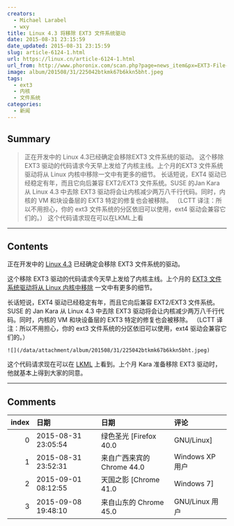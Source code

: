 ```yaml
---
creators:
  - Michael Larabel
  - wxy
title: Linux 4.3 将移除 EXT3 文件系统驱动
date: 2015-08-31 23:15:59
date_updated: 2015-08-31 23:15:59
slug: article-6124-1.html
url: https://linux.cn/article-6124-1.html
url_from: http://www.phoronix.com/scan.php?page=news_item&px=EXT3-File-System-Drop-4.3
image: album/201508/31/225042btkmk67b6kkn5bht.jpeg
tags:
  - ext3
  - 内核
  - 文件系统
categories:
  - 新闻
---
```


## Summary

> 正在开发中的 Linux 4.3已经确定会移除EXT3 文件系统的驱动。 这个移除 EXT3 驱动的代码请求今天早上发给了内核主线。上个月的EXT3 文件系统驱动将从 Linux 内核中移除一文中有更多的细节。 长话短说，EXT4 驱动已经稳定有年，而且它向后兼容 EXT2/EXT3 文件系统。SUSE 的Jan Kara 从 Linux 4.3 中去除 EXT3 驱动将会让内核减少两万八千行代码。同时，内核的 VM 和块设备层的 EXT3 特定的修复也会被移除。 （LCTT 译注：所以不用担心，你的 ext3 文件系统的分区依旧可以使用，ext4 驱动会兼容它们的。）  这个代码请求现在可以在LKML上看

***

<!-- more -->

## Contents

正在开发中的 [Linux 4.3](http://www.phoronix.com/scan.php?page=search&q=Linux+4.3) 已经确定会移除 EXT3 文件系统的驱动。

这个移除 EXT3 驱动的代码请求今天早上发给了内核主线。上个月的 [EXT3 文件系统驱动将从 Linux 内核中移除](http://www.phoronix.com/scan.php?page=news_item&px=Linux-Kernel-Dropping-EXT3) 一文中有更多的细节。

长话短说，EXT4 驱动已经稳定有年，而且它向后兼容 EXT2/EXT3 文件系统。SUSE 的 Jan Kara 从 Linux 4.3 中去除 EXT3 驱动将会让内核减少两万八千行代码。同时，内核的 VM 和块设备层的 EXT3 特定的修复也会被移除。 （LCTT 译注：所以不用担心，你的 ext3 文件系统的分区依旧可以使用，ext4 驱动会兼容它们的。）

`![](/data/attachment/album/201508/31/225042btkmk67b6kkn5bht.jpeg)`

这个代码请求现在可以在 [LKML](https://lkml.org/lkml/2015/8/31/22) 上看到。上个月 Kara 准备移除 EXT3 驱动时，他就基本上得到大家的同意。

***

## Comments

|   index | 日期                | 日期                                       | 评论                                                       |
|--------:|:--------------------|:-------------------------------------------|:-----------------------------------------------------------|
|       0 | 2015-08-31 23:05:54 | 绿色圣光 [Firefox 40.0|GNU/Linux]          | 干得漂亮！                                                 |
|       1 | 2015-08-31 23:52:31 | 来自广西来宾的 Chrome 44.0|Windows XP 用户 | 稳定有年                                                   |
|       2 | 2015-09-01 08:12:55 | 天国之影 [Chrome 41.0|Windows 7]           | 这个真好，可以更好的学习EXT4了，就是应该跟上时代的步伐嘛。 |
|       3 | 2015-09-08 19:48:10 | 来自山东的 Chrome 45.0|GNU/Linux 用户      | 这就要 4.3 了, 太快了..........                            |

